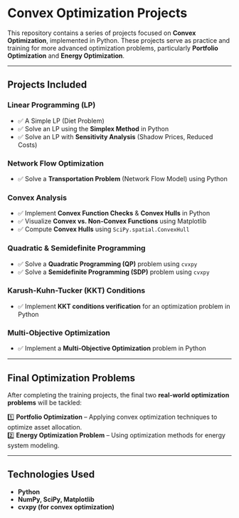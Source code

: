 
# Convex Optimization Projects  

This repository contains a series of projects focused on **Convex Optimization**, implemented in Python. These projects serve as practice and training for more advanced optimization problems, particularly **Portfolio Optimization** and **Energy Optimization**.  

---

## Projects Included  

### **Linear Programming (LP)**
- ✅ A Simple LP (Diet Problem)  
- ✅ Solve an LP using the **Simplex Method** in Python  
- ✅ Solve an LP with **Sensitivity Analysis** (Shadow Prices, Reduced Costs)  

### **Network Flow Optimization**  
- ✅ Solve a **Transportation Problem** (Network Flow Model) using Python  

### **Convex Analysis**  
- ✅ Implement **Convex Function Checks** & **Convex Hulls** in Python  
- ✅ Visualize **Convex vs. Non-Convex Functions** using Matplotlib  
- ✅ Compute **Convex Hulls** using `SciPy.spatial.ConvexHull`  

### **Quadratic & Semidefinite Programming**  
- ✅ Solve a **Quadratic Programming (QP)** problem using `cvxpy`  
- ✅ Solve a **Semidefinite Programming (SDP)** problem using `cvxpy`  

### **Karush-Kuhn-Tucker (KKT) Conditions**  
- ✅ Implement **KKT conditions verification** for an optimization problem in Python  

### **Multi-Objective Optimization**  
- ✅ Implement a **Multi-Objective Optimization** problem in Python  

---

## Final Optimization Problems  
After completing the training projects, the final two **real-world optimization problems** will be tackled:  

1️⃣ **Portfolio Optimization** – Applying convex optimization techniques to optimize asset allocation.  
2️⃣ **Energy Optimization Problem** – Using optimization methods for energy system modeling.  

---

## Technologies Used  
- **Python**  
- **NumPy, SciPy, Matplotlib**  
- **cvxpy (for convex optimization)**  
